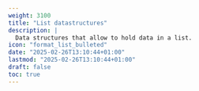 ```yaml
---
weight: 3100
title: "List datastructures"
description: |
  Data structures that allow to hold data in a list.
icon: "format_list_bulleted"
date: "2025-02-26T13:10:44+01:00"
lastmod: "2025-02-26T13:10:44+01:00"
draft: false
toc: true
---
```

